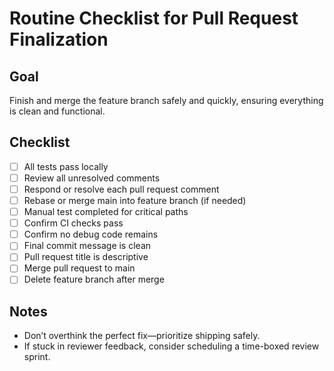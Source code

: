 # Routine Checklist for Pull Request Finalization

## Goal

Finish and merge the feature branch safely and quickly, ensuring everything is clean and functional.

## Checklist

- [ ] All tests pass locally
- [ ] Review all unresolved comments
- [ ] Respond or resolve each pull request comment
- [ ] Rebase or merge main into feature branch (if needed)
- [ ] Manual test completed for critical paths
- [ ] Confirm CI checks pass
- [ ] Confirm no debug code remains
- [ ] Final commit message is clean
- [ ] Pull request title is descriptive
- [ ] Merge pull request to main
- [ ] Delete feature branch after merge

## Notes

- Don’t overthink the perfect fix—prioritize shipping safely.
- If stuck in reviewer feedback, consider scheduling a time-boxed review sprint.

